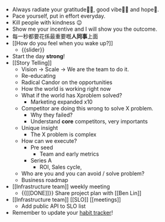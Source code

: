 - Always radiate your gratitude🙏🏻, good vibe👍🏻 and hope🌅.
- Pace yourself, put in effort everyday.
- Kill people with kindness 😉
- Show me your incentive and I will show you the outcome.
- 每一秒都要花係最重要嘅**人同事**上面
- [[How do you feel when you wake up?]]
    - {{slider}}
- Start the day **strong**!
- [[Story Telling]]
    - Vision -> Scale -> We are the team to do it.
    - Re-educating
    - Radical Candor on the opportunities
    - How the world is working right now
    - What if the world has Xproblem solved?
        - Marketing expanded x10
    - Competitor are doing this wrong to solve X problem.
        - Why they failed?
        - Understand **core** competitors, very importants
    - Unique insight
        - The X problem is complex
    - How can we execute?
        - Pre seed
            - Team and early metrics
        - Series A
            - ROI, Sales cycle,
    - Who are you and you can avoid / solve problem?
    - Business roadmap
- [[Infrastructure team]] weekly meeting
    - {{[[DONE]]}} Share project plan with [[Ben Lin]]
- [[Infrastructure team]] [[SLO]] [[meetings]]
    - Add public API to SLO list
- Remember to update your [habit tracker](https://docs.google.com/spreadsheets/d/1rVOW_AvAsjRBhm2VjXzHcHkOJ14dviBUIPj3M5xvICs/edit#gid=1376149734)!
